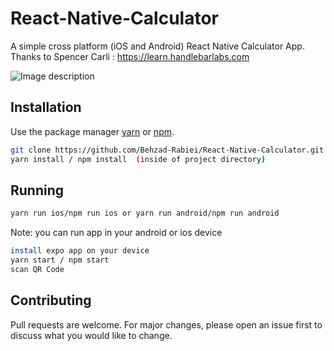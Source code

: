 # React-Native-Calculator

A simple cross platform (iOS and Android) React Native Calculator App.
Thanks to Spencer Carli : https://learn.handlebarlabs.com

![Image description](http://uupload.ir/files/f1kl_screen_shot_2020-03-27_at_2.00.41_pm.png)

## Installation

Use the package manager [yarn](https://yarnpkg.com/) or [npm](https://www.npmjs.com/package/npm).

```bash
git clone https://github.com/Behzad-Rabiei/React-Native-Calculator.git
yarn install / npm install  (inside of project directory)
```

## Running

```bash
yarn run ios/npm run ios or yarn run android/npm run android
```

Note: you can run app in your android or ios device

```bash
install expo app on your device
yarn start / npm start
scan QR Code
```

## Contributing

Pull requests are welcome. For major changes, please open an issue first to discuss what you would like to change.
